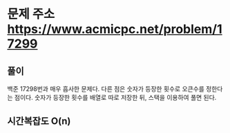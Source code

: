 # 문제 주소 https://www.acmicpc.net/problem/17299

## 풀이

백준 17298번과 매우 흡사한 문제다. 다른 점은 숫자가 등장한 횟수로 오큰수를 정한다는 점이다. 숫자가 등장한 횟수를 배열로 따로 저장한 뒤, 스택을 이용하여 풀면 된다.

## 시간복잡도 O(n)
